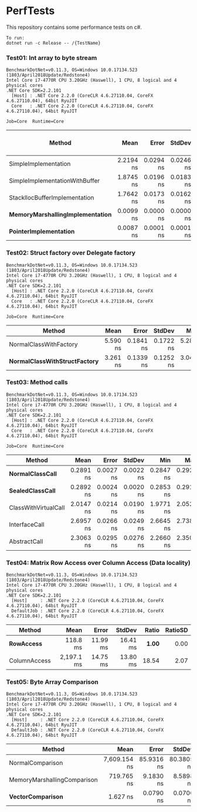 # PerfTests
This repository contains some performance tests on c#.
```
To run:
dotnet run -c Release -- /{TestName}
```

### Test01: Int array to byte stream
```
BenchmarkDotNet=v0.11.3, OS=Windows 10.0.17134.523 (1803/April2018Update/Redstone4)
Intel Core i7-4770R CPU 3.20GHz (Haswell), 1 CPU, 8 logical and 4 physical cores
.NET Core SDK=2.2.101
  [Host] : .NET Core 2.2.0 (CoreCLR 4.6.27110.04, CoreFX 4.6.27110.04), 64bit RyuJIT
  Core   : .NET Core 2.2.0 (CoreCLR 4.6.27110.04, CoreFX 4.6.27110.04), 64bit RyuJIT

Job=Core  Runtime=Core
```
|                          Method |      Mean |     Error |    StdDev |       Min |       Max | Ratio | Rank | Gen 0/1k Op | Gen 1/1k Op | Gen 2/1k Op | Allocated Memory/Op |
|-------------------------------- |----------:|----------:|----------:|----------:|----------:|------:|-----:|------------:|------------:|------------:|--------------------:|
|            SimpleImplementation | 2.2194 ns | 0.0294 ns | 0.0246 ns | 2.1952 ns | 2.2820 ns | 1.000 |    5 |      0.0005 |           - |           - |                 3 B |
|  SimpleImplementationWithBuffer | 1.8745 ns | 0.0196 ns | 0.0183 ns | 1.8472 ns | 1.9082 ns | 0.844 |    4 |           - |           - |           - |                   - |
|   StackllocBufferImplementation | 1.7642 ns | 0.0173 ns | 0.0162 ns | 1.7343 ns | 1.7930 ns | 0.795 |    3 |           - |           - |           - |                   - |
| **MemoryMarshallingImplementation** | 0.0099 ns | 0.0000 ns | 0.0000 ns | 0.0099 ns | 0.0100 ns | **0.004** |    2 |           - |           - |           - |                   - |
|           **PointerImplementation** | 0.0087 ns | 0.0001 ns | 0.0001 ns | 0.0085 ns | 0.0088 ns | **0.004** |    1 |           - |           - |           - |                   - |


### Test02: Struct factory over Delegate factory
```
BenchmarkDotNet=v0.11.3, OS=Windows 10.0.17134.523 (1803/April2018Update/Redstone4)
Intel Core i7-4770R CPU 3.20GHz (Haswell), 1 CPU, 8 logical and 4 physical cores
.NET Core SDK=2.2.101
  [Host] : .NET Core 2.2.0 (CoreCLR 4.6.27110.04, CoreFX 4.6.27110.04), 64bit RyuJIT
  Core   : .NET Core 2.2.0 (CoreCLR 4.6.27110.04, CoreFX 4.6.27110.04), 64bit RyuJIT

Job=Core  Runtime=Core
```
|                       Method |     Mean |     Error |    StdDev |      Min |      Max | Ratio | RatioSD | Rank |
|----------------------------- |---------:|----------:|----------:|---------:|---------:|------:|--------:|-----:|
|       NormalClassWithFactory | 5.590 ns | 0.1841 ns | 0.1722 ns | 5.283 ns | 5.900 ns |  1.00 |    0.00 |    2 |
| **NormalClassWithStructFactory** | 3.261 ns | 0.1339 ns | 0.1252 ns | 3.044 ns | 3.464 ns |  **0.58** |    0.03 |    1 |

### Test03: Method calls
```
BenchmarkDotNet=v0.11.3, OS=Windows 10.0.17134.523 (1803/April2018Update/Redstone4)
Intel Core i7-4770R CPU 3.20GHz (Haswell), 1 CPU, 8 logical and 4 physical cores
.NET Core SDK=2.2.101
  [Host] : .NET Core 2.2.0 (CoreCLR 4.6.27110.04, CoreFX 4.6.27110.04), 64bit RyuJIT
  Core   : .NET Core 2.2.0 (CoreCLR 4.6.27110.04, CoreFX 4.6.27110.04), 64bit RyuJIT

Job=Core  Runtime=Core
```
|               Method |      Mean |     Error |    StdDev |       Min |       Max | Ratio | RatioSD | Rank |
|--------------------- |----------:|----------:|----------:|----------:|----------:|------:|--------:|-----:|
|      **NormalClassCall** | 0.2891 ns | 0.0027 ns | 0.0022 ns | 0.2847 ns | 0.2926 ns |  **1.00** |    0.00 |    1 |
|      **SealedClassCall** | 0.2892 ns | 0.0024 ns | 0.0020 ns | 0.2853 ns | 0.2915 ns |  **1.00** |    0.01 |    1 |
| ClassWithVirtualCall | 2.0147 ns | 0.0214 ns | 0.0190 ns | 1.9771 ns | 2.0527 ns |  6.97 |    0.08 |    2 |
|        InterfaceCall | 2.6957 ns | 0.0266 ns | 0.0249 ns | 2.6645 ns | 2.7381 ns |  9.33 |    0.13 |    4 |
|         AbstractCall | 2.3063 ns | 0.0295 ns | 0.0276 ns | 2.2660 ns | 2.3503 ns |  7.97 |    0.11 |    3 |

### Test04: Matrix Row Access over Column Access (Data locality)
```
BenchmarkDotNet=v0.11.3, OS=Windows 10.0.17134.523 (1803/April2018Update/Redstone4)
Intel Core i7-4770R CPU 3.20GHz (Haswell), 1 CPU, 8 logical and 4 physical cores
.NET Core SDK=2.2.101
  [Host]     : .NET Core 2.2.0 (CoreCLR 4.6.27110.04, CoreFX 4.6.27110.04), 64bit RyuJIT
  DefaultJob : .NET Core 2.2.0 (CoreCLR 4.6.27110.04, CoreFX 4.6.27110.04), 64bit RyuJIT
```

|       Method |       Mean |    Error |   StdDev | Ratio | RatioSD |
|------------- |-----------:|---------:|---------:|------:|--------:|
|    **RowAccess** |   118.8 ms | 11.99 ms | 16.41 ms |  **1.00** |    0.00 |
| ColumnAccess | 2,197.1 ms | 14.75 ms | 13.80 ms | 18.54 |    2.07 |

### Test05: Byte Array Comparison
```
BenchmarkDotNet=v0.11.3, OS=Windows 10.0.17134.523 (1803/April2018Update/Redstone4)
Intel Core i7-4770R CPU 3.20GHz (Haswell), 1 CPU, 8 logical and 4 physical cores
.NET Core SDK=2.2.101
  [Host]     : .NET Core 2.2.0 (CoreCLR 4.6.27110.04, CoreFX 4.6.27110.04), 64bit RyuJIT
  DefaultJob : .NET Core 2.2.0 (CoreCLR 4.6.27110.04, CoreFX 4.6.27110.04), 64bit RyuJIT
```
|                      Method |         Mean |      Error |     StdDev | Ratio |
|---------------------------- |-------------:|-----------:|-----------:|------:|
|            NormalComparison | 7,609.154 ns | 85.9316 ns | 80.3805 ns | 1.000 |
| MemoryMarshallingComparison |   719.765 ns |  9.1830 ns |  8.5898 ns | 0.095 |
|            **VectorComparison** |     1.627 ns |  0.0790 ns |  0.0700 ns | **0.000** |
